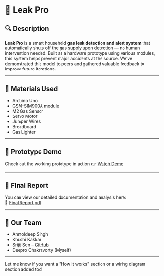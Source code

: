 # 💨 Leak Pro

## 🔍 Description

**Leak Pro** is a smart household **gas leak detection and alert system** that automatically shuts off the gas supply upon detection — no human intervention needed. Built as a hardware prototype using various modules, this system helps prevent major accidents at the source. We’ve demonstrated this model to peers and gathered valuable feedback to improve future iterations.

---

## 🔧 Materials Used

- Arduino Uno
- GSM-SIM900A module
- M2 Gas Sensor
- Servo Motor
- Jumper Wires
- Breadboard
- Gas Lighter

---

## 🎥 Prototype Demo

Check out the working prototype in action 👉 [Watch Demo](https://drive.google.com/file/d/1yOPUnjrwjl9CJJHES_sfZblb9MxpxMHn/view?usp=sharing)

---

## 📝 Final Report

You can view our detailed documentation and analysis here:  
📄 [Final Report.pdf](https://github.com/user-attachments/files/18593002/Final.Report.pdf)

---

## 👥 Our Team

- Anmoldeep Singh  
- Khushi Kakkar
- Srijit Sen – [GitHub](https://github.com/Srijit07/)
- Deepro Chakravorty (Myself)

---

Let me know if you want a "How it works" section or a wiring diagram section added too!
